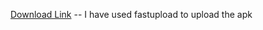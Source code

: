 [Download Link](https://fastupload.io/4ba00928a812524d) -- I have used fastupload to upload the apk
